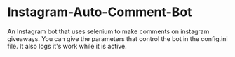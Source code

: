 # Instagram-Auto-Comment-Bot

An Instagram bot that uses selenium to make comments on instagram giveaways.
You can give the parameters that control the bot in the config.ini file.
It also logs it's work while it is active.